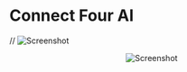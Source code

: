 # Connect Four AI


// ![Screenshot](https://i.imgur.com/YSwRzCA.png)

<p align="center">
<img src="https://i.imgur.com/YSwRzCA.png" alt="Screenshot">
</p>